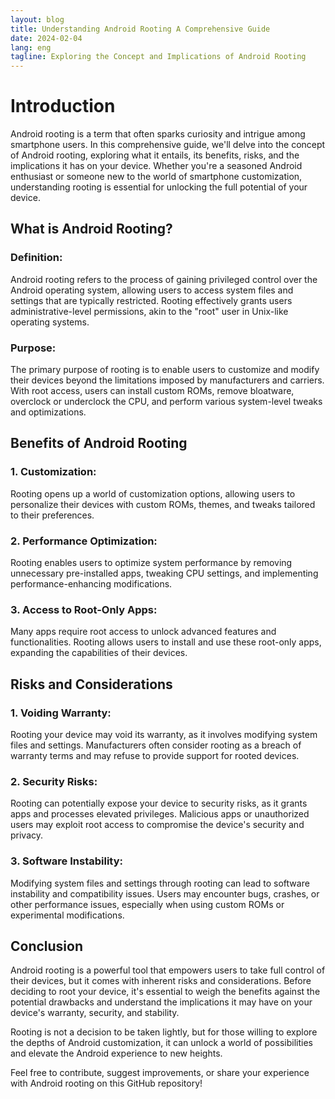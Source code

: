 ```yaml
---
layout: blog
title: Understanding Android Rooting A Comprehensive Guide
date: 2024-02-04
lang: eng
tagline: Exploring the Concept and Implications of Android Rooting
---
```


# Introduction

Android rooting is a term that often sparks curiosity and intrigue among smartphone users. In this comprehensive guide, we'll delve into the concept of Android rooting, exploring what it entails, its benefits, risks, and the implications it has on your device. Whether you're a seasoned Android enthusiast or someone new to the world of smartphone customization, understanding rooting is essential for unlocking the full potential of your device.

## What is Android Rooting?

### Definition:
Android rooting refers to the process of gaining privileged control over the Android operating system, allowing users to access system files and settings that are typically restricted. Rooting effectively grants users administrative-level permissions, akin to the "root" user in Unix-like operating systems.

### Purpose:
The primary purpose of rooting is to enable users to customize and modify their devices beyond the limitations imposed by manufacturers and carriers. With root access, users can install custom ROMs, remove bloatware, overclock or underclock the CPU, and perform various system-level tweaks and optimizations.

## Benefits of Android Rooting

### 1. Customization:
Rooting opens up a world of customization options, allowing users to personalize their devices with custom ROMs, themes, and tweaks tailored to their preferences.

### 2. Performance Optimization:
Rooting enables users to optimize system performance by removing unnecessary pre-installed apps, tweaking CPU settings, and implementing performance-enhancing modifications.

### 3. Access to Root-Only Apps:
Many apps require root access to unlock advanced features and functionalities. Rooting allows users to install and use these root-only apps, expanding the capabilities of their devices.

## Risks and Considerations

### 1. Voiding Warranty:
Rooting your device may void its warranty, as it involves modifying system files and settings. Manufacturers often consider rooting as a breach of warranty terms and may refuse to provide support for rooted devices.

### 2. Security Risks:
Rooting can potentially expose your device to security risks, as it grants apps and processes elevated privileges. Malicious apps or unauthorized users may exploit root access to compromise the device's security and privacy.

### 3. Software Instability:
Modifying system files and settings through rooting can lead to software instability and compatibility issues. Users may encounter bugs, crashes, or other performance issues, especially when using custom ROMs or experimental modifications.

## Conclusion

Android rooting is a powerful tool that empowers users to take full control of their devices, but it comes with inherent risks and considerations. Before deciding to root your device, it's essential to weigh the benefits against the potential drawbacks and understand the implications it may have on your device's warranty, security, and stability.

Rooting is not a decision to be taken lightly, but for those willing to explore the depths of Android customization, it can unlock a world of possibilities and elevate the Android experience to new heights.

Feel free to contribute, suggest improvements, or share your experience with Android rooting on this GitHub repository!
